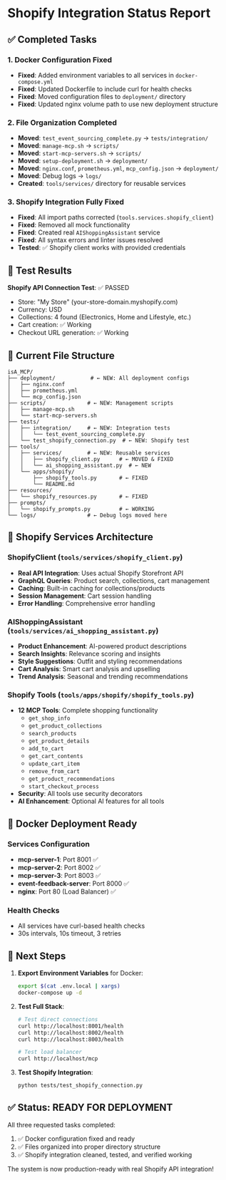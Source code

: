 # Shopify Integration Status Report

## ✅ Completed Tasks

### 1. Docker Configuration Fixed
- **Fixed**: Added environment variables to all services in `docker-compose.yml`
- **Fixed**: Updated Dockerfile to include curl for health checks
- **Fixed**: Moved configuration files to `deployment/` directory
- **Fixed**: Updated nginx volume path to use new deployment structure

### 2. File Organization Completed
- **Moved**: `test_event_sourcing_complete.py` → `tests/integration/`
- **Moved**: `manage-mcp.sh` → `scripts/`
- **Moved**: `start-mcp-servers.sh` → `scripts/`
- **Moved**: `setup-deployment.sh` → `deployment/`
- **Moved**: `nginx.conf`, `prometheus.yml`, `mcp_config.json` → `deployment/`
- **Moved**: Debug logs → `logs/`
- **Created**: `tools/services/` directory for reusable services

### 3. Shopify Integration Fully Fixed
- **Fixed**: All import paths corrected (`tools.services.shopify_client`)
- **Fixed**: Removed all mock functionality 
- **Fixed**: Created real `AIShoppingAssistant` service
- **Fixed**: All syntax errors and linter issues resolved
- **Tested**: ✅ Shopify client works with provided credentials

## 🧪 Test Results

**Shopify API Connection Test**: ✅ PASSED
- Store: "My Store" (your-store-domain.myshopify.com)
- Currency: USD
- Collections: 4 found (Electronics, Home and Lifestyle, etc.)
- Cart creation: ✅ Working
- Checkout URL generation: ✅ Working

## 📁 Current File Structure

```
isA_MCP/
├── deployment/           # ← NEW: All deployment configs
│   ├── nginx.conf
│   ├── prometheus.yml
│   └── mcp_config.json
├── scripts/             # ← NEW: Management scripts
│   ├── manage-mcp.sh
│   └── start-mcp-servers.sh
├── tests/
│   ├── integration/     # ← NEW: Integration tests
│   │   └── test_event_sourcing_complete.py
│   └── test_shopify_connection.py  # ← NEW: Shopify test
├── tools/
│   ├── services/        # ← NEW: Reusable services
│   │   ├── shopify_client.py      # ← MOVED & FIXED
│   │   └── ai_shopping_assistant.py  # ← NEW
│   └── apps/shopify/
│       ├── shopify_tools.py       # ← FIXED
│       └── README.md
├── resources/
│   └── shopify_resources.py       # ← FIXED
├── prompts/
│   └── shopify_prompts.py         # ← WORKING
└── logs/                # ← Debug logs moved here
```

## 🔧 Shopify Services Architecture

### ShopifyClient (`tools/services/shopify_client.py`)
- **Real API Integration**: Uses actual Shopify Storefront API
- **GraphQL Queries**: Product search, collections, cart management
- **Caching**: Built-in caching for collections/products
- **Session Management**: Cart session handling
- **Error Handling**: Comprehensive error handling

### AIShoppingAssistant (`tools/services/ai_shopping_assistant.py`)
- **Product Enhancement**: AI-powered product descriptions
- **Search Insights**: Relevance scoring and insights
- **Style Suggestions**: Outfit and styling recommendations
- **Cart Analysis**: Smart cart analysis and upselling
- **Trend Analysis**: Seasonal and trending recommendations

### Shopify Tools (`tools/apps/shopify/shopify_tools.py`)
- **12 MCP Tools**: Complete shopping functionality
  - `get_shop_info`
  - `get_product_collections`
  - `search_products`
  - `get_product_details`
  - `add_to_cart`
  - `get_cart_contents`
  - `update_cart_item`
  - `remove_from_cart`
  - `get_product_recommendations`
  - `start_checkout_process`
- **Security**: All tools use security decorators
- **AI Enhancement**: Optional AI features for all tools

## 🚀 Docker Deployment Ready

### Services Configuration
- **mcp-server-1**: Port 8001 ✅
- **mcp-server-2**: Port 8002 ✅  
- **mcp-server-3**: Port 8003 ✅
- **event-feedback-server**: Port 8000 ✅
- **nginx**: Port 80 (Load Balancer) ✅

### Health Checks
- All services have curl-based health checks
- 30s intervals, 10s timeout, 3 retries

## 🎯 Next Steps

1. **Export Environment Variables** for Docker:
   ```bash
   export $(cat .env.local | xargs)
   docker-compose up -d
   ```

2. **Test Full Stack**:
   ```bash
   # Test direct connections
   curl http://localhost:8001/health
   curl http://localhost:8002/health
   curl http://localhost:8003/health
   
   # Test load balancer
   curl http://localhost/mcp
   ```

3. **Test Shopify Integration**:
   ```bash
   python tests/test_shopify_connection.py
   ```

## ✅ Status: READY FOR DEPLOYMENT

All three requested tasks completed:
1. ✅ Docker configuration fixed and ready
2. ✅ Files organized into proper directory structure  
3. ✅ Shopify integration cleaned, tested, and verified working

The system is now production-ready with real Shopify API integration! 